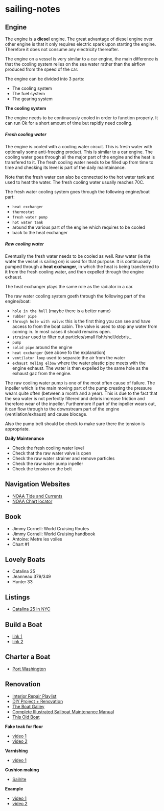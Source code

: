 # sailing-notes

Engine
------

The engine is a **diesel** engine. The great advantage of diesel engine over 
other engine is that it only requires electric spark upon starting the engine. 
Therefore it does not consume any electricity thereafter. 

The engine on a vessel is very similar to a car engine, the main difference is 
that the cooling system relies on the sea water rather than the airflow produced
from the speed of the car. 

The engine can be divided into 3 parts:
* The cooling system 
* The fuel system 
* The gearing system 

**The cooling system** 

The engine needs to be continuously cooled in order to function properly. It
can run Ok for a short amount of time but rapidly need cooling. 

##### Fresh cooling water 

The engine is cooled with a cooling water circuit. This is fresh water with 
optionally some anti-freezing product. This is similar to a car engine. The 
cooling water goes through all the major part of the engine and the heat is 
transfered to it. The fresh cooling water needs to be filled up from time to 
time and checking its level is part of the daily maintainance. 

Note that the fresh water can also be connected to the hot water tank and used 
to heat the water. The fresh cooling water usually reaches 70C.

The fresh water cooling system goes through the following engine/boat part:
* `heat exchanger `
* `thermostat`
* `fresh water pump `
* `hot water tank `
* around the various part of the engine which requires to be cooled 
* back to the heat exchanger

##### Raw cooling water 

Eventually the fresh water needs to be cooled as well. Raw water (ie the water
the vessel is sailing on) is used for that purpose. It is continuously pumped 
through a **heat exchanger**, in which the heat is being transferred to it from 
the fresh cooling water, and then expelled through the engine exhaust. 

The heat exchanger plays the same role as the radiator in a car. 

The raw water cooling system goeth through the following part of the 
engine/boat:

* `hole in the hull` (maybe there is a better name) 
* `rubber pipe`
* `through hole with valve`: this is the first thing you can see and have access
  to from the boat cabin. The valve is used to stop any water from coming in.
  In most cases it should remains open. 
* `strainer` used to filter out particles/small fish/shell/debris...
* `pump`
* `solid pipe` around the engine 
* `heat exchanger` (see above fo the explanation) 
* `ventilator loop` used to separate the air from the water 
* `exhaust meling elbow` where the water plastic pipe meets with the engine 
   exhaust. The water is then expelled by the same hole as the exhaust gaz 
   from the engine.

The raw cooling water pump is one of the most often cause of failure. The 
inpeller which is the main moving part of the pump creating the pressure wears 
quite often (between a month and a year). This is due to the fact that the sea
water is not perfectly filtered and debris increase friction and therefore wear
of the inpeller. Furthermore if part of the inpeller wears out, it can flow 
through to the downstream part of the engine (ventilation/exhaust) and cause 
blocage.

Also the pump belt should be check to make sure there the tension is 
appropriate.

**Daily Maintenance**

* Check the fresh cooling water level
* Check that the raw water valve is open
* Check the raw water strainer and remove particles 
* Check the raw water pump inpeller 
* Check the tension on the belt

Navigation Websites
-------

* [NOAA Tide and Currents](https://tidesandcurrents.noaa.gov/noaacurrents/Regions)
* [NOAA Chart locator](http://www.charts.noaa.gov/InteractiveCatalog/nrnc.shtml)

Book 
-----

* Jimmy Cornell: World Cruising Routes
* Jimmy Cornell: World Cruising handbook
* Antoine: Metre les voiles
* Chart #1 

Lovely Boats
-------

* Catalina 25 
* Jeanneau 379/349
* Hunter 33

Listings 
------

* [Catalina 25 in NYC](https://newyork.craigslist.org/lgi/boa/5886426722.html)

Build a Boat
-------

* [link 1](http://www.clcboats.com/shop/boats/wooden-sailboat-kits/skerry-rowing-sailing-dinghy-kit.html)
* [link 2](http://www.storerboatplans.com/GIS/GISplan.html)

Charter a Boat
----

* [Port Washington](https://www.yachtico.com/yacht-charters-rentals-port_washington)


Renovation
------

* [Interior Repair Playlist](https://www.youtube.com/playlist?list=PLtN4mFOAwi6PJgzYlirAdPDV9Vetu4D-A)
* [DIY Project + Renovation](https://stingysailor.com/2014/12/21/ten-most-popular-diy-projects-of-2014-2/)
* [The Boat Galley](https://theboatgalley.com/)
* [Complete Illustrated Sailboat Maintenance Manual](https://www.amazon.com/dp/0071462848/?tag=theboagal0a-20)
* [This Old Boat](https://www.amazon.com/dp/0071477942/?tag=theboagal0a-20) 

**Fake teak for floor**

* [video 1](https://www.youtube.com/watch?v=f5dkBdAl7uI)
* [video 2](https://www.youtube.com/watch?v=PLYN_tEeJ7Y)

**Varnishing**

* [video 1](https://www.youtube.com/watch?v=5Bk7Tb0Zi48)


**Cushion making**

* [Sailrite](http://www.sailrite.com/How-To-Projects-Guides/Projects-and-Tips/Marine-Projects)

**Example**

* [video 1](https://www.youtube.com/watch?v=1fS_4qFwa8A)
* [video 2](https://www.youtube.com/watch?v=67kwbnUZZZA)


